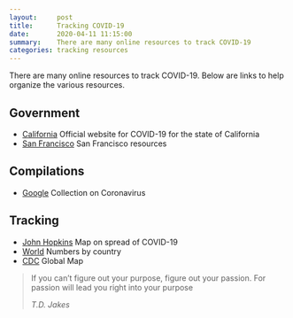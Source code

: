 ```yaml
---
layout:     post
title:      Tracking COVID-19 
date:       2020-04-11 11:15:00
summary:    There are many online resources to track COVID-19 
categories: tracking resources 
---
```


There are many online resources to track COVID-19.  Below are links to help organize the various resources. 

## Government 
- [California](https://covid19.ca.gov/) Official website for COVID-19 for the state of California 
- [San Francisco](https://sf.gov/topics/coronavirus-covid-19) San Francisco resources 

## Compilations
- [Google](https://www.google.com/covid19/) Collection on Coronavirus 

## Tracking
- [John Hopkins](https://coronavirus.jhu.edu/map.html) Map on spread of COVID-19
- [World](https://www.worldometers.info/coronavirus/) Numbers by country
- [CDC](https://www.cdc.gov/coronavirus/2019-ncov/cases-updates/world-map.html) Global Map

<blockquote>
  <p>
If you can’t figure out your purpose, figure out your passion. For passion will lead you right into your purpose
  </p>
  <footer><cite title="T.D. Jakes">T.D. Jakes</cite></footer>
</blockquote>
